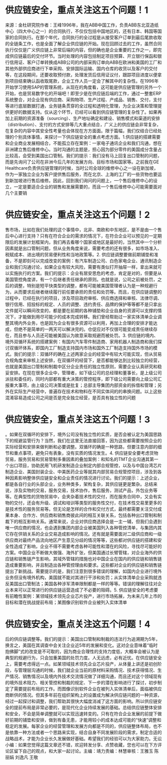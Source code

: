 # 供应链安全，重点关注这五个问题！1

来源：金杜研究院作者：王峰1996年，我在ABB中国工作，负责ABB东北亚造纸中心（四大中心之一）的合同执行，不仅仅包括中国地区的，还有日本、韩国等国家的合同执行。在那个年代，合同执行的全过程是从接受客户订单到最后尾款收取的全链条工作，也是全面了解企业供应链的开始。现在回顾过去的工作，虽然合同执行仅仅是广义供应链上非常后端的内容，但的确也是企业重要的工作之一，即完成供应链最后的交付环节。当时处理的内容包括制定项目预算、开立银行保函和银行信用证、客户订单转换成ABB公司的内部采购订单向ABB在欧洲和美国的工厂和其他外部供应商进行下单采购、安排国际运输、国内仓库的收货以及客户的交付等，在这段期间，还要收取预付款，处理发货后信用证议付，跟踪项目进度以便拿到项目结束确认函收取尾款，企业工作人员一定会了解其中的复杂性。在1996年开始学习使用SAP的管理系统，从现在的角度看，这可能是供应链管理的另外一个开始，也是贸易数字化的开端吧！即至少是在供应链后端的工作，通过一整套ERP系统整合，对企业现有供应商、采购物项、生产过程、产成品、销售、交付，支付等进行底层数据打通，业务链条贯穿的全过程和透明化管理，为企业决策和管理提供更好的数据支持。仅从这个环节，已经可以看到供应链管理的复杂性了。如果再加上前期的资源准备（sourcing）、生产地址确定和建设、销售模式和渠道的安排（distribution）、支付的方式安排等几大重点结合，广义上的供应链会非常复杂，在复杂的内容中其安全性考量也会体现在方方面面。限于篇幅，我们仅结合已经处理的个别具体事情，来探讨一下供应链安全的重点考虑方面。1.供应链的搭建需要和企业商业发展相结合，不能孤立存在案例：一家电子通讯企业和我们沟通，想在非洲建立售后维修中心。当时沟通的主题是，担心因为部分零件的美国成分含量占比较高，会受到美国出口管制。我们的提示：我们没有马上回复出口管制的问题，而是先询问了公司在非洲今后几年的发展方向、目标市场和国家等。之前我在GE Healthcare负责供应链管理的时候，当时公司全球的维修中心之一设在新加坡，作为一家独立企业为客户提供售后服务，而在北京、上海的工厂的一些货物也要运到新加坡进行售后维修。因此，回到我们询问的问题上，一个售后维修中心的设立，一定是要适合企业的销售和发展需要的，而且一个售后维修中心可能需要面对几个主要销

# 供应链安全，重点关注这五个问题！2

售市场，比如在我们处理的这个事情中，北非、南欧和中东地区，是不是由一个售后中心进行支持？只有在符合企业的需求的情况下，在符合企业可以预见的一定期限后的发展计划框架内，我们再去看哪个国家或地区是最好的，当然其中一个分析因素就是出口管制问题，但从业务角度来说，需要考虑的还有很多，如市场准入、税赋成本、进出境的贸易便利性和当地政策等。2. 供应链调整要做前期铺垫和准备，不是即刻可以完成改变的案例：有汽车制造公司、白色家电企业、通讯制造企业和我们沟通讨论，如果企业有较大风险，需要有类似打开抽屉一样，拿出来就可以实施执行的方案。我们的提示：企业有居安思危的考虑，肯定是对的，但要是从美国管控角度讲，有一个后继者责任继承的原则。也就是说，公司之前被处罚，之后的调整，特别是短平快类型的调整，都有可能被美国管理者认为是一种规避行为，从而要求后继者继续履行前任要承担的责任和处罚等。而且，在供应链调整的过程中，已经在执行的项目，涉及项目政府审核、供应商选择和审核、法律尽调、银行信用、招投标的规定、人员的调整、违约责任、品牌的保护等等都不是只拿出文件就可以瞬间改变的，都是要在前期的各种铺垫和企业自身的资源可以支撑的情况下，才能做到用尽可能少的成本完成转移。我们曾经帮助过一家实体清单企业调整其境内外业务，也是因为企业有很多资源可以利用，再加上合理的安排才能达成，但绝不是简单的一两天可以解决完的。仓促应对不仅很可能变成责任继续存在，而且参与人员还可能被美国认为故意采取规避而被处罚。3. 供应链的境内、境外双循环系统的搭建案例：有国内汽车零件制造商、家用机器人制造商和我们探讨双循环体系，即国内工厂制造支持国内市场和国外工厂制造支持国外市场的模式。我们的提示：双循环的确在上述两家企业的经营中有较大可能实现，但从贸易合规角度来审核上述安排，在双循环的经营下，是否都能够达到比较独立的经营，也就是美国出口管制和制裁中区分企业责任的独立性原则，需要企业认真研究和稳妥安排。在现在很多企业中，管理者，如下级公司的总经理和董事长，是上级公司派驻和委任的，同时内部都有重大决策的管控程序，即下级公司需要向上级公司汇报重大事项，由上级公司决策或是批复；总部主导集团内部资金的拆借和管理；另外在实际生产经营中，普遍存在技术和物料在不同实体间的的串换问题。以上这些混淆容易造成公司之间是否是完全独立经营，是否具有独立性的问题

# 供应链安全，重点关注这五个问题！3

。如果在双循环的安排下，境外公司没有独立性的实质，是否会被认定为美国思路下的规避监管行为？当然，我们在这里无法直接回答，因为这些都需要按照企业的实际经营和安排来做判断和必要调整。双循环的确是一种思路，但要注意内部的细节和重点事项，避免只有表象，没有实质的情况发生。4. 供应链安全要考虑货物贸易，服务贸易和贸易管制多重因素的叠加案例：和知名的TMT企业沟通其第一个出口项目，协助民用飞机研发制造企业制定内部合规管控，以及与中国台湾芯片制造企业、美国封装企业、中美医药企业等就其内部贸易合规管控项目，涉及到各种因素影响整体供应链安全和企业责任的情况进行讨论。我们的提示：上述企业，都是各自行业的头部企业，业务种类多，架构复杂，其供应链更是繁杂。总结来说，涉及实物的交易，服务交易，技术协作，售后服务，测试产品，外包业务等等。在典型性的货物贸易中，会夹杂着技术性的交付，而在服务合同中，又会有实物的交付，还会有升级、调试和培训等类型的服务性交付，在技术性交易里更多的是技术性的服务贸易等。但无论是怎样的合作和交付方式，最终都需要关注交付成果本身、合作方、供应商和销售商彼此间的相互关联关系，包括各种出口管制和制裁下的相互影响关系。通常来说，企业对供应商选择会是一主一辅，但我们会遇到唯一供应商的情况，也会遇到集团内部企业被美国列入各种管控清单，与集团内其它存在供销关系的企业交易造成影响的情况。还有就是需要面对二级供应商和一级供应商对最终产品流向地区产生意见分歧的情况等等，这些都对供应链的搭建和安全性造成了影响，企业不得不需要考虑各种可能性和潜在的风险，寻找尽可能好的方案。中国企业不断做大做强、海外扩张，但美国通过长臂管辖，对企业海外的供应链和销售链产生影响，其域外管辖的措施也对中国企业在国内的供应链和销售链造成重要影响，并且制造出各种管控理由和要求。这些都对企业的供应链和销售链提出了新挑战。需要提示的是，我们注意到很多错误的理解，如国内企业进行境外业务但没有境外机构，美国就不能对其进行干涉和处罚；从实体清单企业采购就违反美国出口管制法；美国各种涉军清单限制都是一样的等等。错误的理解往往对企业本来可以正常进行的供应链运营造成了不必要的阻碍。5. 供应链安全的考虑要有前瞻性案例：某领域技术领先企业芯片投产，进行市场拓展，为未来几年上市的目标和潜在挑战提前布局；某图像识别软件企业被列入实体清单

# 供应链安全，重点关注这五个问题！4

后的供应链调整等。我们的提示：美国出口管制和制裁的违法行为追溯期为5年，换言之，美国在其调查中会关注企业近5年的发展和变化。这对企业意味着“临时抱佛脚”式的改变是不可取的，因为商业合理性的支持力度低，大概率会被认为是典型的规避行为，只会加重美国的处罚力度。人无远虑，必有近忧。在供应链安全上，需要考虑得远一点。如某领域技术领先企业芯片投产，从体量上讲还是初创阶段，与管理层沟通的时候，我们就企业当前的原材料采购情况、技术获得情况、生产情况、销售情况以及境内外技术交流情况做了详细沟通，而且还对这个领域现有的境外技术阻力、相关管控和制裁的规定、下一步的潜在影响进行了探讨，初步制定了需要提前布局的工作。而图像识别软件企业在被列入实体清单后，面临被供应商断供的情况。但其多年前在组织架构上的设置成为解决供应链问题的一种资源，经过一起探讨和调整，我们帮助其很快大幅度消减了这方面的影响。所以供应链安全的提前布局是非常必要的，是现代化企业持续发展的基础。总结供应链整体安排和安全，不会是简单调整就可以实现迅速转变的。只有在符合企业发展的前提下做好前期的铺垫和安排，做到有备无患，才能用较小的成本达成可能的“快速”调整和稳定的发展。每家企业的经营管理和发展方向都是不同的，供应链整体布局，也不是依靠一种方法或者一个思路来实现，结合自身不同发展阶段的需求，制定合适的战略战术，才能为企业长久发展做好基础。希望我们的经验可以为大家助力。无讼小编：如果您觉得这篇文章还不错，欢迎转发分享、点赞收藏，您也可以在下方评论区留下自己的观点，和大家一起讨论。主编：靖力责编：林慧审核：王雅玉 陈丽娟 刘逸凡 王敬

